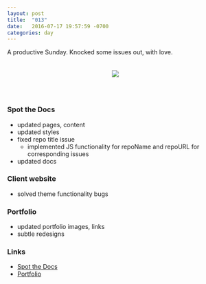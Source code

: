 ```yaml
---
layout: post
title:  "013"
date:   2016-07-17 19:57:59 -0700
categories: day
---
```


A productive Sunday. Knocked some issues out, with love.
<div style="margin: 0 auto; padding: 20px 0 25px; text-align: center"><a href="{{ site.github.url }}/day/013"><img src="https://cloud.githubusercontent.com/assets/6895471/16905383/04a3edb8-4c5a-11e6-8b8b-be5ea87296ac.gif" /></a></div>

<br />

### Spot the Docs

- updated pages, content
- updated styles
- fixed repo title issue
  * implemented JS functionality for repoName and repoURL for corresponding issues
- updated docs

### Client website

- solved theme functionality bugs

### Portfolio

- updated portfolio images, links
- subtle redesigns

### Links

- [Spot the Docs](https://github.com/billimarie/spot-the-docs)
- [Portfolio](http://www.billimarie.com/portfolio)

